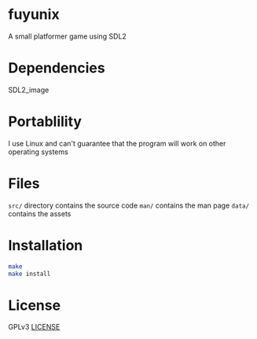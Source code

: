 # fuyunix
A small platformer game using SDL2

# Dependencies
SDL2_image

# Portablility
I use Linux and can't guarantee that the program will work on other operating
systems

# Files
`src/` directory contains the source code
`man/` contains the man page
`data/` contains the assets

# Installation
```sh
make
make install
```

# License
GPLv3 [LICENSE](LICENSE)
